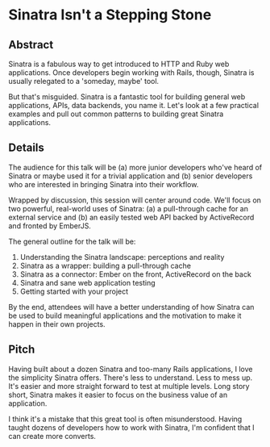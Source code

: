 # Sinatra Isn't a Stepping Stone

## Abstract

Sinatra is a fabulous way to get introduced to HTTP and Ruby web applications.
Once developers begin working with Rails, though, Sinatra is usually relegated
to a 'someday, maybe' tool.

But that's misguided. Sinatra is a fantastic tool for building general web
applications, APIs, data backends, you name it. Let's look at a few practical
examples and pull out common patterns to building great Sinatra applications.

## Details

The audience for this talk will be (a) more junior developers who've heard of
Sinatra or maybe used it for a trivial application and (b) senior developers
who are interested in bringing Sinatra into their workflow.

Wrapped by discussion, this session will center around code. We'll focus on two
powerful, real-world uses of Sinatra: (a) a pull-through cache for an external service
and (b) an easily tested web API backed by ActiveRecord and fronted by EmberJS.

The general outline for the talk will be:

1. Understanding the Sinatra landscape: perceptions and reality
2. Sinatra as a wrapper: building a pull-through cache
3. Sinatra as a connector: Ember on the front, ActiveRecord on the back
4. Sinatra and sane web application testing
5. Getting started with your project

By the end, attendees will have a better understanding of how Sinatra can be used
to build meaningful applications and the motivation to make it happen in their
own projects.

## Pitch

Having built about a dozen Sinatra and too-many Rails applications, I love the
simplicity Sinatra offers. There's less to understand. Less to mess up. It's
easier and more straight forward to test at multiple levels. Long story short,
Sinatra makes it easier to focus on the business value of an application.

I think it's a mistake that this great tool is often misunderstood. Having
taught dozens of developers how to work with Sinatra, I'm confident that I can
create more converts.
